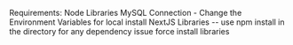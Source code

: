 Requirements:
Node Libraries 
MySQL Connection - Change the Environment Variables for local install
NextJS Libraries
 -- use npm install in the directory
for any dependency issue force install libraries
